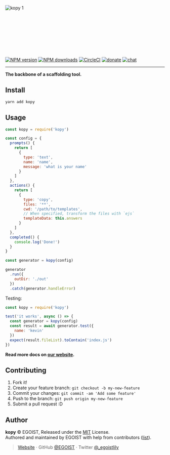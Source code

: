 <br><br><br><br><br><br><br>

![kopy 1](https://user-images.githubusercontent.com/8784712/50736257-172d9100-11f6-11e9-9408-36bbceab2011.png)

<br><br><br><br><br><br><br>

[![NPM version](https://badgen.net/npm/v/kopy)](https://npmjs.com/package/kopy) [![NPM downloads](https://badgen.net/npm/dm/kopy)](https://npmjs.com/package/kopy) [![CircleCI](https://badgen.net/circleci/github/saojs/kopy/master)](https://circleci.com/gh/saojs/kopy/tree/master) [![donate](https://badgen.net/badge/support%20me/donate/ff69b4)](https://patreon.com/egoist) [![chat](https://badgen.net/badge/chat%20on/discord/7289DA)](https://chat.egoist.moe)

---

**The backbone of a scaffolding tool.**

## Install

```bash
yarn add kopy
```

## Usage

```js
const kopy = require('kopy')

const config = {
  prompts() {
    return [
      {
        type: 'text',
        name: 'name',
        message: 'what is your name'
      }
    ]
  },
  actions() {
    return [
      {
        type: 'copy',
        files: '**',
        cwd: '/path/to/templates',
        // When specified, transform the files with `ejs`
        templateData: this.answers
      }
    ]
  },
  completed() {
    console.log('Done!')
  }
}

const generator = kopy(config)

generator
  .run({
    outDir: './out'
  })
  .catch(generator.handleError)
```

Testing:

```js
const kopy = require('kopy')

test('it works', async () => {
  const generator = kopy(config)
  const result = await generator.test({
    name: 'kevin'
  })
  expect(result.fileList).toContain('index.js')
})
```

**Read more docs on [our website](https://kopy.saojs.org).**

## Contributing

1. Fork it!
2. Create your feature branch: `git checkout -b my-new-feature`
3. Commit your changes: `git commit -am 'Add some feature'`
4. Push to the branch: `git push origin my-new-feature`
5. Submit a pull request :D

## Author

**kopy** © EGOIST, Released under the [MIT](./LICENSE) License.<br>
Authored and maintained by EGOIST with help from contributors ([list](https://github.com/saojs/kopy/contributors)).

> [Website](https://egoist.sh) · GitHub [@EGOIST](https://github.com/egoist) · Twitter [@\_egoistlily](https://twitter.com/_egoistlily)

